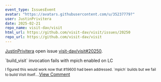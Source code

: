 ```yaml
---
event_type: IssuesEvent
avatar: "https://avatars.githubusercontent.com/u/35237779?"
user: JustinPrivitera
date: 2025-02-21
repo_name: visit-dav/visit
html_url: https://github.com/visit-dav/visit/issues/20250
repo_url: https://github.com/visit-dav/visit
---
```


<a href='https://github.com/JustinPrivitera' target='_blank'>JustinPrivitera</a> open issue <a href='https://github.com/visit-dav/visit/issues/20250' target='_blank'>visit-dav/visit#20250</a>.

<p>`build_visit` invocation fails with mpich enabled on LC</p><small>I figured this would work now that #19600 had been addressed. `mpich` builds but we fail to build VisIt itself....</small><a href='https://github.com/visit-dav/visit/issues/20250' target='_blank'>View Comment</a>